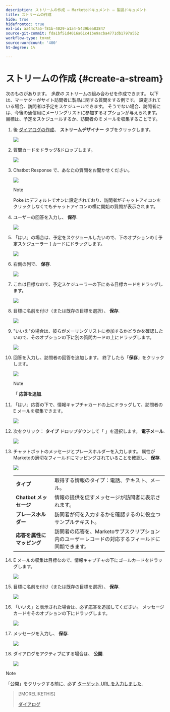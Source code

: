 ```yaml
---
description: ストリームの作成 — Marketoドキュメント — 製品ドキュメント
title: ストリームの作成
hide: true
hidefromtoc: true
exl-id: aa44c7a5-f81b-4029-a1a4-5439bea83847
source-git-commit: fda1bf51d4016a61c41be9acba4771db1797a552
workflow-type: tm+mt
source-wordcount: '400'
ht-degree: 1%

---
```


# ストリームの作成 {#create-a-stream}

次のものがあります。 _多数の_ ストリームの組み合わせを作成できます。 以下は、マーケターがサイト訪問者に製品に関する質問をする例です。 設定されている場合、訪問者は予定をスケジュールできます。 そうでない場合、訪問者には、今後の通信用にメーリングリストに参加するオプションが与えられます。 目標は、予定をスケジュールするか、訪問者の E メールを収集することです。

1. 後 [ダイアログの作成](/help/marketo/product-docs/demand-generation/dynamic-chat/dialogues.md#create-a-new-dialogue)、 **ストリームデザイナー** タブをクリックします。

   ![](assets/create-a-stream-1.png)

1. 質問カードをドラッグ&amp;ドロップします。

   ![](assets/create-a-stream-2.png)

1. Chatbot Response で、あなたの質問をお聞かせください。

   ![](assets/create-a-stream-3.png)

   >[!NOTE]
   >
   >Poke はデフォルトでオンに設定されており、訪問者がチャットアイコンをクリックしなくてもチャットアイコンの横に開始の質問が表示されます。

1. ユーザーの回答を入力し、 **保存**.

   ![](assets/create-a-stream-4.png)

1. 「はい」の場合は、予定をスケジュールしたいので、下のオプションの [ 予定スケジューラー ] カードにドラッグします。

   ![](assets/create-a-stream-5.png)

1. 右側の列で、 **保存**.

   ![](assets/create-a-stream-6.png)

1. これは目標なので、予定スケジューラーの下にある目標カードをドラッグします。

   ![](assets/create-a-stream-7.png)

1. 目標に名前を付け（または既存の目標を選択）、 **保存**.

   ![](assets/create-a-stream-8.png)

1. &quot;いいえ&quot;の場合は、彼らがメーリングリストに参加するかどうかを確認したいので、そのオプションの下に別の質問カードの上にドラッグします。

   ![](assets/create-a-stream-9.png)

1. 回答を入力し、訪問者の回答を追加します。 終了したら「**保存**」をクリックします。

   ![](assets/create-a-stream-10.png)

   >[!NOTE]
   >
   >「 **応答を追加**.

1. 「はい」応答の下で、情報キャプチャカードの上にドラッグして、訪問者の E メールを収集できます。

   ![](assets/create-a-stream-11.png)

1. 次をクリック： **タイプ** ドロップダウンして「 」を選択します。 **電子メール**.

   ![](assets/create-a-stream-12.png)

1. チャットボットのメッセージとプレースホルダーを入力します。 属性がMarketoの適切なフィールドにマッピングされていることを確認し、 **保存**.

   ![](assets/create-a-stream-13.png)

   <table>
    <tr>
     <td><strong>タイプ</strong></td>
     <td>取得する情報のタイプ：電話、テキスト、メール。</td>
    </tr>
    <tr>
     <td><strong>Chatbot メッセージ</strong></td>
     <td>情報の提供を促すメッセージが訪問者に表示されます。</td>
    </tr>
    <tr>
     <td><strong>プレースホルダー</strong></td>
     <td>訪問者が何を入力するかを確認するのに役立つサンプルテキスト。</td>
    </tr>
    <tr>
     <td><strong>応答を属性にマッピング</strong></td>
     <td>訪問者の応答を、Marketoサブスクリプション内のユーザーレコードの対応するフィールドに同期できます。</td>
    </tr>
   </table>

1. E メールの収集は目標なので、情報キャプチャの下にゴールカードをドラッグします。

   ![](assets/create-a-stream-14.png)

1. 目標に名前を付け（または既存の目標を選択）、 **保存**.

   ![](assets/create-a-stream-15.png)

1. 「いいえ」と表示された場合は、必ず応答を追加してください。 メッセージカードをそのオプションの下にドラッグします。

   ![](assets/create-a-stream-16.png)

1. メッセージを入力し、 **保存**.

   ![](assets/create-a-stream-17.png)

1. ダイアログをアクティブにする場合は、 **公開**.

   ![](assets/create-a-stream-18.png)

>[!NOTE]
>
>「公開」をクリックする前に、必ず [ターゲット URL を入力しました](/help/marketo/product-docs/demand-generation/dynamic-chat/dialogues.md#target).

>[!MORELIKETHIS]
>
>[ダイアログ](/help/marketo/product-docs/demand-generation/dynamic-chat/dialogues.md)
